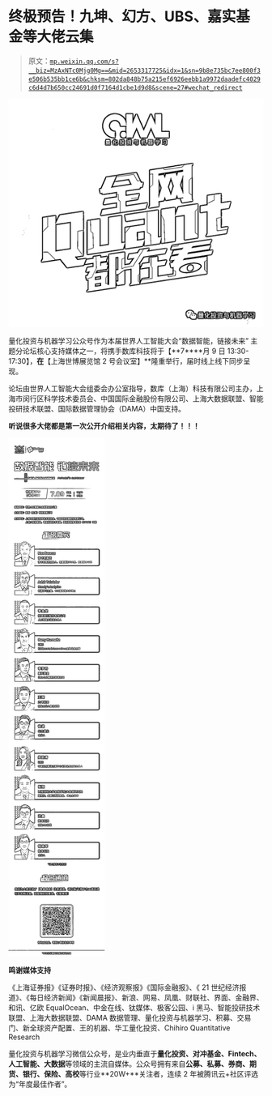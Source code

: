 # 终极预告！九坤、幻方、UBS、嘉实基金等大佬云集

> 原文：[`mp.weixin.qq.com/s?__biz=MzAxNTc0Mjg0Mg==&mid=2653317725&idx=1&sn=9b8e735bc7ee800f3e506b535bb1ce6b&chksm=802da848b75a215ef6926eebb1a9972daadefc4029c6d4d7b650cc24691d0f7164d1cbe1d9d8&scene=27#wechat_redirect`](http://mp.weixin.qq.com/s?__biz=MzAxNTc0Mjg0Mg==&mid=2653317725&idx=1&sn=9b8e735bc7ee800f3e506b535bb1ce6b&chksm=802da848b75a215ef6926eebb1a9972daadefc4029c6d4d7b650cc24691d0f7164d1cbe1d9d8&scene=27#wechat_redirect)

![](img/817c601fc026ccfe2ee840069c1e016b.png)

量化投资与机器学习公众号作为本届世界人工智能大会“数据智能，链接未来” 主题分论坛核心支持媒体之一，将携手数库科技将于【**7****月 9 日 13:30-17:30】，**在**【上海世博展览馆 2 号会议室】**隆重举行，届时线上线下同步呈现。

论坛由世界人工智能大会组委会办公室指导，数库（上海）科技有限公司主办，上海市闵行区科学技术委员会、中国国际金融股份有限公司、上海大数据联盟、智能投研技术联盟、国际数据管理协会（DAMA）中国支持。

**听说很多大佬都是第一次公开介绍相关内容，太期待了！！！**

![](img/e7b0295dc2f214ecee4d930951181fb5.png)

**鸣谢媒体支持**

《上海证券报》《证券时报》、《经济观察报》《国际金融报》、《 21 世纪经济报道》、《每日经济新闻》《新闻晨报》、新浪、网易、凤凰、财联社、界面、金融界、和讯、亿欧 EqualOcean、中金在线、钛媒体、极客公园、i 黑马、智能投研技术联盟、上海大数据联盟、DAMA 数据管理、量化投资与机器学习、积募、交易门、新全球资产配置、王的机器、华工量化投资、Chihiro Quantitative Research

量化投资与机器学习微信公众号，是业内垂直于**量化投资、对冲基金、Fintech、人工智能、大数据**等领域的主流自媒体。公众号拥有来自**公募、私募、券商、期货、银行、保险、高校**等行业**20W+**关注者，连续 2 年被腾讯云+社区评选为“年度最佳作者”。